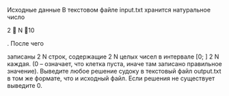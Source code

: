 Исходные данные
В текстовом файле input.txt хранится натуральное число

2  N 10

. После чего

записаны
2 N
строк, содержащие
2 N
целых чисел в интервале
[0; ]
2 N
каждая. (0 –
означает, что клетка пуста, иначе там записано правильное значение). Выведите любое
решение судоку в текстовый файл output.txt в том же формате, что и исходный файл. Если
решения не существует выведите 0.